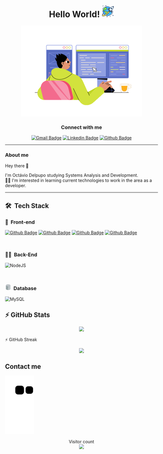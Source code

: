 <h1 align="center">Hello World! <img width=40 src="./img/rocket.png" alt="Mundo com foguete"> </h1>


<div align="center">
<img src="./img/programmer-writing-code-and-pc.gif" alt="Menino programando">
</div>

<h3 align="center">
  Connect with me
</h3>


<div align="center">

[![Gmail Badge](https://img.shields.io/badge/-octavio.delpupo-c14438?style=for-the-badge&logo=Gmail&logoColor=white&link=mailto:octavio.delpupo@gmail.com)](mailto:octavio.delpupo@gmail.com)
[![Linkedin Badge](https://img.shields.io/badge/-LinkedIn-blue?style=for-the-badge&logo=Linkedin&logoColor=white&link=https://www.linkedin.com/in/WashingtonSBS/)](https://www.linkedin.com/in/octavio-delpupo/)
[![Github Badge](https://img.shields.io/badge/-Github-000?style=for-the-badge&logo=Github&logoColor=white&link=https://github.com/WashingtonSBS)](https://github.com/OctavioDelpupo)

</div>

***


### About me

Hey there 👋

I'm Octávio Delpupo studying Systems Analysis and Development.
<br>
👨‍💻 I'm interested in learning current technologies to work in the area as a developer.

***



## 🛠 &nbsp;Tech Stack

### 🎨 &nbsp;Front-end
[![Github Badge](https://img.shields.io/badge/HTML5-E34F26?style=for-the-badge&logo=html5&logoColor=white)](https://www.w3schools.com/html/default.asp)
[![Github Badge](https://img.shields.io/badge/CSS3-1572B6?style=for-the-badge&logo=css3&logoColor=white)](https://www.w3schools.com/css/default.asp)
[![Github Badge](https://img.shields.io/badge/Bootstrap-563D7C?style=for-the-badge&logo=bootstrap&logoColor=white)](https://getbootstrap.com/)
[![Github Badge](https://img.shields.io/badge/JavaScript-F7DF1E?style=for-the-badge&logo=javascript&logoColor=black)](https://www.w3schools.com/css/default.asp)

<br>

### 👩‍💻 &nbsp;Back-End


![NodeJS](https://img.shields.io/badge/node.js-6DA55F?style=for-the-badge&logo=node.js&logoColor=white)

<br>

### <img width=20 src="./img/Database.png" alt="banco de dados"> &nbsp;Database 

![MySQL](https://img.shields.io/badge/mysql-%2300f.svg?style=for-the-badge&logo=mysql&logoColor=white)



## ⚡ GitHub Stats


<div align="center">
  <img height="150em" src="https://github-readme-stats.vercel.app/api?username=octaviodelpupo&show_icons=true&theme=radical&include_all_commits=true&count_private=true&link=https://github.com/octaviodelpupo"/>
  <!-- <img height="150em" src="https://github-readme-stats.vercel.app/api/top-langs/?username=octaviodelpupo&layout=compact&langs_count=16&theme=radical&link=https://github.com/octaviodelpupo"/> -->
</div>


⚡ GitHub Streak

<div align="center">
  <img height="150em" src="https://github-readme-streak-stats.herokuapp.com/?user=octaviodelpupo&theme=radical"/>
</div>


## Contact me
<p>




![Snake animation](https://github.com/OctavioDelpupo/OctavioDelpupo/blob/output/github-contribution-grid-snake.svg)

<p align="center"> 
  Visitor count<br>
  <img src="https://profile-counter.glitch.me/OctavioDelpupo/count.svg" />
</p> 

